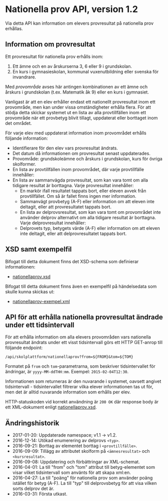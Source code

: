 Nationella prov API, version 1.2
================================
Via detta API kan information om elevers provresultat på nationella prov erhållas.

Information om provresultat
--------------------------------------
Ett provresultat för nationella prov erhålls inom:

1. Ett ämne och en av årskurserna 3, 6 eller 9 i grundskolan.
2. En kurs i gymnasieskolan, kommunal vuxenutbildning eller svenska för invandrare.

Med _provområde_ avses här antingen kombinationen av ett ämne och årskurs i grundskolan (t.ex. Matematik åk 9) eller en kurs i gymnasiet.

Vanligast är att en elev erhåller endast ett nationellt provresultat inom ett provområde, men kan under vissa omständigheter erhålla flera. För att stödja detta skickar systemet ut en lista av alla provtillfällen inom ett provområde när ett provbetyg blivit tillagt, uppdaterat eller borttaget inom det området.

För varje elev med uppdaterat information inom provområdet erhålls följande information:

- Identifierare för den elev vars provresultat ändrats.
- Det datum då informationen om provresultat senast uppdaterades.
- Provområde: grundskoleämne och årskurs i grundskolan, kurs för övriga skolformer.
- En lista av provtillfällen inom provområdet, där varje provtillfälle innehåller:
- En lista av sammanvägda provresultat, som kan vara tomt om alla tidigare resultat är borttagna. Varje provresultat innehåller:
	- En markör ifall resultatet tappats bort, eller eleven avvek från provtillfället. Om så är fallet finns ingen mer information.
	- Sammanvägt provbetyg (A-F) eller information om att eleven inte deltagit, eller att provresultatet tappats bort.
	- En lista av delprovsresultat, som kan vara tomt om provområdet inte använder delprov alternativt om alla tidigare resultat är borttagna. Varje delprovresultat innehåller:
	- Delprovets typ, betygets värde (A-F) eller information om att eleven inte deltagit, eller att delprovresultatet tappats bort.

XSD samt exempelfil
-------------------
Bifogat till detta dokument finns det XSD-schema som definierar informationen:
- [nationellaprov.xsd](nationellaprov.xsd)

Bifogat till detta dokument finns även en exempelfil på händelsedata som skulle kunna skickas ut:
- [nationellaprov-exempel.xml](nationellaprov-exempel.xml)

API för att erhålla nationella provresultat ändrade under ett tidsintervall
---------------------------------------------------------------------------
För att erhålla information om alla elevers provområden vars nationella provresultat ändrats under ett visst tidsintervall görs ett HTTP GET-anrop till följande endpoint:

    /api/skolplattform/nationellaprov?from=${FROM}&tom=${TOM}

Formatet på `from` och `tom`-parametrarna, som beskriver tidsintervallet för ändringar, är `yyyy-MM-ddTHH:mm`. Exempel: `2015-02-04T12:30`.

Informationen som returneras är den nuvarande i systemet, oavsett angivet tidsintervall - tidsintervallet filtrerar vilka elever informationen tas ut för, men det är alltid nuvarande information som erhålls per elev.

HTTP-statuskoden vid korrekt användning är `200 OK` där response body är ett XML-dokument enligt [nationellaprov.xsd](nationellaprov.xsd).

Ändringshistorik
----------------
- 2017-01-20: Uppdaterade namespace; v1.1 -> v1.2.
- 2016-12-14: Utökad enumerering av delprovs `<typ>`.
- 2016-09-21: Borttag av elementet borttag i `<provtillfälle>`.
- 2016-09-09: Tillägg av attributet skolform på `<ämnesresultat>` och `<kursresultat>`.
- 2016-09-08: Uppdatering och förbättringar av XML-schemat.
- 2016-04-01: La till "from" och "tom" attribut till betyg-elementet som visar vilket tidsintervall som använts för att skapa xml:en.
- 2016-04-27: La till "poäng" för nationella prov som använder poäng istället för betyg (A-F). La till "typ" till delprovsbetyg för att visa vilken sorts delprov det är.
- 2016-03-31: Första utkast.
